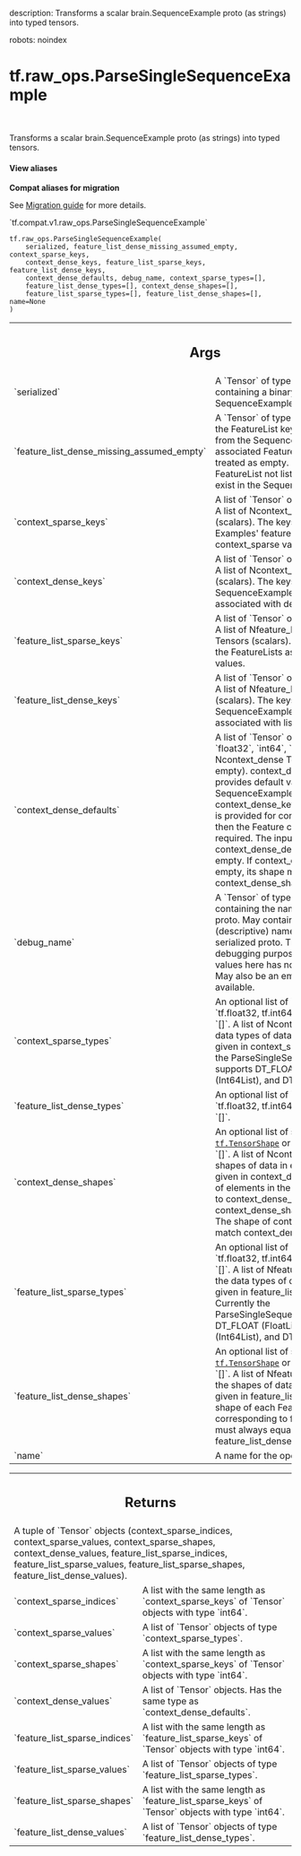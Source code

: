 description: Transforms a scalar brain.SequenceExample proto (as strings) into typed tensors.

robots: noindex

# tf.raw_ops.ParseSingleSequenceExample

<!-- Insert buttons and diff -->

<table class="tfo-notebook-buttons tfo-api nocontent" align="left">

</table>



Transforms a scalar brain.SequenceExample proto (as strings) into typed tensors.

<section class="expandable">
  <h4 class="showalways">View aliases</h4>
  <p>
<b>Compat aliases for migration</b>
<p>See
<a href="https://www.tensorflow.org/guide/migrate">Migration guide</a> for
more details.</p>
<p>`tf.compat.v1.raw_ops.ParseSingleSequenceExample`</p>
</p>
</section>

<pre class="devsite-click-to-copy prettyprint lang-py tfo-signature-link">
<code>tf.raw_ops.ParseSingleSequenceExample(
    serialized, feature_list_dense_missing_assumed_empty, context_sparse_keys,
    context_dense_keys, feature_list_sparse_keys, feature_list_dense_keys,
    context_dense_defaults, debug_name, context_sparse_types=[],
    feature_list_dense_types=[], context_dense_shapes=[],
    feature_list_sparse_types=[], feature_list_dense_shapes=[], name=None
)
</code></pre>



<!-- Placeholder for "Used in" -->


<!-- Tabular view -->
 <table class="responsive fixed orange">
<colgroup><col width="214px"><col></colgroup>
<tr><th colspan="2"><h2 class="add-link">Args</h2></th></tr>

<tr>
<td>
`serialized`
</td>
<td>
A `Tensor` of type `string`.
A scalar containing a binary serialized SequenceExample proto.
</td>
</tr><tr>
<td>
`feature_list_dense_missing_assumed_empty`
</td>
<td>
A `Tensor` of type `string`.
A vector listing the
FeatureList keys which may be missing from the SequenceExample.  If the
associated FeatureList is missing, it is treated as empty.  By default,
any FeatureList not listed in this vector must exist in the SequenceExample.
</td>
</tr><tr>
<td>
`context_sparse_keys`
</td>
<td>
A list of `Tensor` objects with type `string`.
A list of Ncontext_sparse string Tensors (scalars).
The keys expected in the Examples' features associated with context_sparse
values.
</td>
</tr><tr>
<td>
`context_dense_keys`
</td>
<td>
A list of `Tensor` objects with type `string`.
A list of Ncontext_dense string Tensors (scalars).
The keys expected in the SequenceExamples' context features associated with
dense values.
</td>
</tr><tr>
<td>
`feature_list_sparse_keys`
</td>
<td>
A list of `Tensor` objects with type `string`.
A list of Nfeature_list_sparse string Tensors
(scalars).  The keys expected in the FeatureLists associated with sparse
values.
</td>
</tr><tr>
<td>
`feature_list_dense_keys`
</td>
<td>
A list of `Tensor` objects with type `string`.
A list of Nfeature_list_dense string Tensors (scalars).
The keys expected in the SequenceExamples' feature_lists associated
with lists of dense values.
</td>
</tr><tr>
<td>
`context_dense_defaults`
</td>
<td>
A list of `Tensor` objects with types from: `float32`, `int64`, `string`.
A list of Ncontext_dense Tensors (some may be empty).
context_dense_defaults[j] provides default values
when the SequenceExample's context map lacks context_dense_key[j].
If an empty Tensor is provided for context_dense_defaults[j],
then the Feature context_dense_keys[j] is required.
The input type is inferred from context_dense_defaults[j], even when it's
empty.  If context_dense_defaults[j] is not empty, its shape must match
context_dense_shapes[j].
</td>
</tr><tr>
<td>
`debug_name`
</td>
<td>
A `Tensor` of type `string`.
A scalar containing the name of the serialized proto.
May contain, for example, table key (descriptive) name for the
corresponding serialized proto.  This is purely useful for debugging
purposes, and the presence of values here has no effect on the output.
May also be an empty scalar if no name is available.
</td>
</tr><tr>
<td>
`context_sparse_types`
</td>
<td>
An optional list of `tf.DTypes` from: `tf.float32, tf.int64, tf.string`. Defaults to `[]`.
A list of Ncontext_sparse types; the data types of data in
each context Feature given in context_sparse_keys.
Currently the ParseSingleSequenceExample supports DT_FLOAT (FloatList),
DT_INT64 (Int64List), and DT_STRING (BytesList).
</td>
</tr><tr>
<td>
`feature_list_dense_types`
</td>
<td>
An optional list of `tf.DTypes` from: `tf.float32, tf.int64, tf.string`. Defaults to `[]`.
</td>
</tr><tr>
<td>
`context_dense_shapes`
</td>
<td>
An optional list of shapes (each a <a href="../../tf/TensorShape.md"><code>tf.TensorShape</code></a> or list of `ints`). Defaults to `[]`.
A list of Ncontext_dense shapes; the shapes of data in
each context Feature given in context_dense_keys.
The number of elements in the Feature corresponding to context_dense_key[j]
must always equal context_dense_shapes[j].NumEntries().
The shape of context_dense_values[j] will match context_dense_shapes[j].
</td>
</tr><tr>
<td>
`feature_list_sparse_types`
</td>
<td>
An optional list of `tf.DTypes` from: `tf.float32, tf.int64, tf.string`. Defaults to `[]`.
A list of Nfeature_list_sparse types; the data types
of data in each FeatureList given in feature_list_sparse_keys.
Currently the ParseSingleSequenceExample supports DT_FLOAT (FloatList),
DT_INT64 (Int64List), and DT_STRING (BytesList).
</td>
</tr><tr>
<td>
`feature_list_dense_shapes`
</td>
<td>
An optional list of shapes (each a <a href="../../tf/TensorShape.md"><code>tf.TensorShape</code></a> or list of `ints`). Defaults to `[]`.
A list of Nfeature_list_dense shapes; the shapes of
data in each FeatureList given in feature_list_dense_keys.
The shape of each Feature in the FeatureList corresponding to
feature_list_dense_key[j] must always equal
feature_list_dense_shapes[j].NumEntries().
</td>
</tr><tr>
<td>
`name`
</td>
<td>
A name for the operation (optional).
</td>
</tr>
</table>



<!-- Tabular view -->
 <table class="responsive fixed orange">
<colgroup><col width="214px"><col></colgroup>
<tr><th colspan="2"><h2 class="add-link">Returns</h2></th></tr>
<tr class="alt">
<td colspan="2">
A tuple of `Tensor` objects (context_sparse_indices, context_sparse_values, context_sparse_shapes, context_dense_values, feature_list_sparse_indices, feature_list_sparse_values, feature_list_sparse_shapes, feature_list_dense_values).
</td>
</tr>
<tr>
<td>
`context_sparse_indices`
</td>
<td>
A list with the same length as `context_sparse_keys` of `Tensor` objects with type `int64`.
</td>
</tr><tr>
<td>
`context_sparse_values`
</td>
<td>
A list of `Tensor` objects of type `context_sparse_types`.
</td>
</tr><tr>
<td>
`context_sparse_shapes`
</td>
<td>
A list with the same length as `context_sparse_keys` of `Tensor` objects with type `int64`.
</td>
</tr><tr>
<td>
`context_dense_values`
</td>
<td>
A list of `Tensor` objects. Has the same type as `context_dense_defaults`.
</td>
</tr><tr>
<td>
`feature_list_sparse_indices`
</td>
<td>
A list with the same length as `feature_list_sparse_keys` of `Tensor` objects with type `int64`.
</td>
</tr><tr>
<td>
`feature_list_sparse_values`
</td>
<td>
A list of `Tensor` objects of type `feature_list_sparse_types`.
</td>
</tr><tr>
<td>
`feature_list_sparse_shapes`
</td>
<td>
A list with the same length as `feature_list_sparse_keys` of `Tensor` objects with type `int64`.
</td>
</tr><tr>
<td>
`feature_list_dense_values`
</td>
<td>
A list of `Tensor` objects of type `feature_list_dense_types`.
</td>
</tr>
</table>

